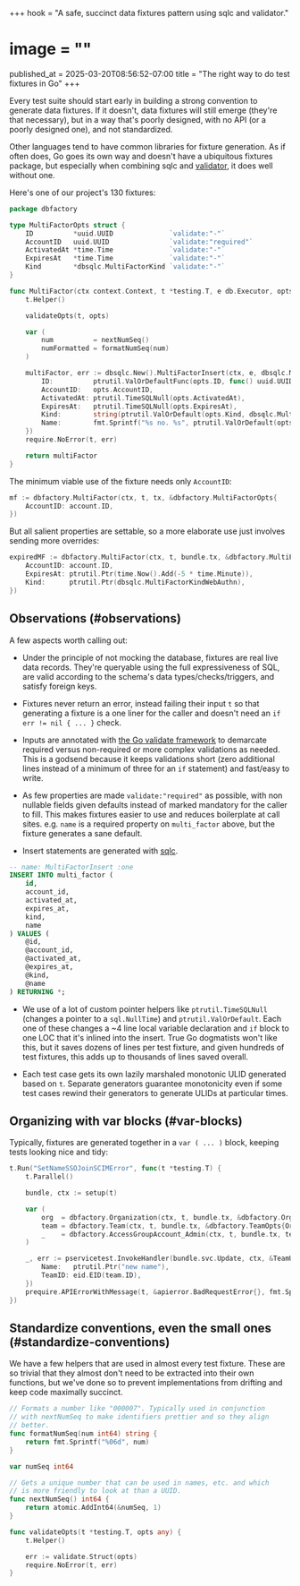 +++
hook = "A safe, succinct data fixtures pattern using sqlc and validator."
# image = ""
published_at = 2025-03-20T08:56:52-07:00
title = "The right way to do test fixtures in Go"
+++

Every test suite should start early in building a strong convention to generate data fixtures. If it doesn't, data fixtures will still emerge (they're that necessary), but in a way that's poorly designed, with no API (or a poorly designed one), and not standardized.

Other languages tend to have common libraries for fixture generation. As if often does, Go goes its own way and doesn't have a ubiquitous fixtures package, but especially when combining sqlc and [validator](https://github.com/go-playground/validator), it does well without one.

Here's one of our project's 130 fixtures:

``` go
package dbfactory

type MultiFactorOpts struct {
    ID          *uuid.UUID              `validate:"-"`
    AccountID   uuid.UUID               `validate:"required"`
    ActivatedAt *time.Time              `validate:"-"`
    ExpiresAt   *time.Time              `validate:"-"`
    Kind        *dbsqlc.MultiFactorKind `validate:"-"`
}

func MultiFactor(ctx context.Context, t *testing.T, e db.Executor, opts *MultiFactorOpts) *dbsqlc.MultiFactor {
    t.Helper()

    validateOpts(t, opts)

    var (
        num          = nextNumSeq()
        numFormatted = formatNumSeq(num)
    )

    multiFactor, err := dbsqlc.New().MultiFactorInsert(ctx, e, dbsqlc.MultiFactorInsertParams{
        ID:          ptrutil.ValOrDefaultFunc(opts.ID, func() uuid.UUID { return ptesting.ULID(ctx).New() }),
        AccountID:   opts.AccountID,
        ActivatedAt: ptrutil.TimeSQLNull(opts.ActivatedAt),
        ExpiresAt:   ptrutil.TimeSQLNull(opts.ExpiresAt),
        Kind:        string(ptrutil.ValOrDefault(opts.Kind, dbsqlc.MultiFactorKindTOTP)),
        Name:        fmt.Sprintf("%s no. %s", ptrutil.ValOrDefault(opts.Kind, dbsqlc.MultiFactorKindTOTP), numFormatted),
    })
    require.NoError(t, err)

    return multiFactor
}
```

The minimum viable use of the fixture needs only `AccountID`:

``` go
mf := dbfactory.MultiFactor(ctx, t, tx, &dbfactory.MultiFactorOpts{
    AccountID: account.ID,
})
```

But all salient properties are settable, so a more elaborate use just involves sending more overrides:

``` go
expiredMF := dbfactory.MultiFactor(ctx, t, bundle.tx, &dbfactory.MultiFactorOpts{
    AccountID: account.ID,
    ExpiresAt: ptrutil.Ptr(time.Now().Add(-5 * time.Minute)),
    Kind:      ptrutil.Ptr(dbsqlc.MultiFactorKindWebAuthn),
})
```

## Observations (#observations)

A few aspects worth calling out:

* Under the principle of not mocking the database, fixtures are real live data records. They're queryable using the full expressiveness of SQL, are valid according to the schema's data types/checks/triggers, and satisfy foreign keys.

* Fixtures never return an error, instead failing their input `t` so that generating a fixture is a one liner for the caller and doesn't need an `if err != nil { ... }` check.

* Inputs are annotated with [the Go validate framework](https://github.com/go-playground/validator) to demarcate required versus non-required or more complex validations as needed. This is a godsend because it keeps validations short (zero additional lines instead of a minimum of three for an `if` statement) and fast/easy to write.

* As few properties are made `validate:"required"` as possible, with non nullable fields given defaults instead of marked mandatory for the caller to fill. This makes fixtures easier to use and reduces boilerplate at call sites. e.g. `name` is a required property on `multi_factor` above, but the fixture generates a sane default.

* Insert statements are generated with [sqlc](/sqlc).

``` sql
-- name: MultiFactorInsert :one
INSERT INTO multi_factor (
    id,
    account_id,
    activated_at,
    expires_at,
    kind,
    name
) VALUES (
    @id,
    @account_id,
    @activated_at,
    @expires_at,
    @kind,
    @name
) RETURNING *;
```

* We use of a lot of custom pointer helpers like `ptrutil.TimeSQLNull` (changes a pointer to a `sql.NullTime`) and `ptrutil.ValOrDefault`. Each one of these changes a ~4 line local variable declaration and `if` block to one LOC that it's inlined into the insert. True Go dogmatists won't like this, but it saves dozens of lines per test fixture, and given hundreds of test fixtures, this adds up to thousands of lines saved overall.

* Each test case gets its own lazily marshaled monotonic ULID generated based on `t`. Separate generators guarantee monotonicity even if some test cases rewind their generators to generate ULIDs at particular times.

## Organizing with var blocks (#var-blocks)

Typically, fixtures are generated together in a `var ( ... )` block, keeping tests looking nice and tidy:

``` go
t.Run("SetNameSSOJoinSCIMError", func(t *testing.T) {
    t.Parallel()

    bundle, ctx := setup(t)

    var (
        org  = dbfactory.Organization(ctx, t, bundle.tx, &dbfactory.OrganizationOpts{SCIMEnabled: true})
        team = dbfactory.Team(ctx, t, bundle.tx, &dbfactory.TeamOpts{OrganizationID: &org.ID})
        _    = dbfactory.AccessGroupAccount_Admin(ctx, t, bundle.tx, team.ID, bundle.account.ID)
    )

    _, err := pservicetest.InvokeHandler(bundle.svc.Update, ctx, &TeamUpdateRequest{
        Name:   ptrutil.Ptr("new name"),
        TeamID: eid.EID(team.ID),
    })
    prequire.APIErrorWithMessage(t, &apierror.BadRequestError{}, fmt.Sprintf(errMessageTeamUpdateSCIM, "name"), err)
})
```

## Standardize conventions, even the small ones (#standardize-conventions)

We have a few helpers that are used in almost every test fixture. These are so trivial that they almost don't need to be extracted into their own functions, but we've done so to prevent implementations from drifting and keep code maximally succinct.

``` go
// Formats a number like "000007". Typically used in conjunction
// with nextNumSeq to make identifiers prettier and so they align
// better.
func formatNumSeq(num int64) string {
    return fmt.Sprintf("%06d", num)
}

var numSeq int64

// Gets a unique number that can be used in names, etc. and which
// is more friendly to look at than a UUID.
func nextNumSeq() int64 {
    return atomic.AddInt64(&numSeq, 1)
}

func validateOpts(t *testing.T, opts any) {
    t.Helper()

    err := validate.Struct(opts)
    require.NoError(t, err)
}
```